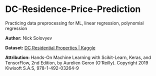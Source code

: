 # DC-Residence-Price-Prediction
Practicing data preprocessing for ML, linear regression, polynomial regression

**Author:** Nick Solovyev

**Dataset:** [DC Residential Properties | Kaggle](https://www.kaggle.com/christophercorrea/dc-residential-properties) <br>

**Attribution:** Hands-On Machine Learning with Scikit-Learn, Keras, and TensorFlow, 2nd Edition, by Aurelien Geron (O'Reilly). Copyright 2019 Kiwisoft S.A.S, 978-1-492-03264-9
